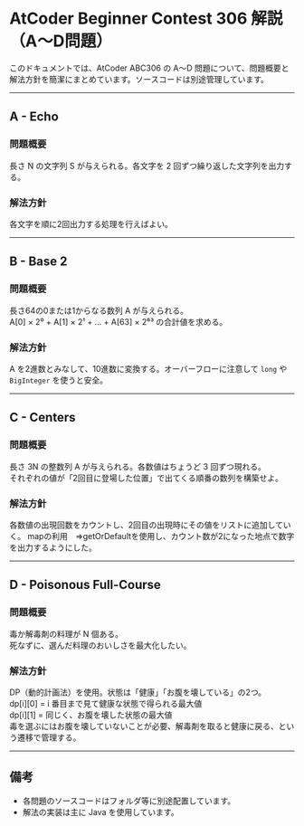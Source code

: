 # AtCoder Beginner Contest 306 解説（A～D問題）

このドキュメントでは、AtCoder ABC306 の A～D 問題について、問題概要と解法方針を簡潔にまとめています。ソースコードは別途管理しています。

---

## A - Echo

### 問題概要
長さ N の文字列 S が与えられる。各文字を 2 回ずつ繰り返した文字列を出力する。

### 解法方針
各文字を順に2回出力する処理を行えばよい。

---

## B - Base 2

### 問題概要
長さ64の0または1からなる数列 A が与えられる。  
A[0] × 2⁰ + A[1] × 2¹ + ... + A[63] × 2⁶³ の合計値を求める。

### 解法方針
A を2進数とみなして、10進数に変換する。オーバーフローに注意して `long` や `BigInteger` を使うと安全。

---

## C - Centers

### 問題概要
長さ 3N の整数列 A が与えられる。各数値はちょうど 3 回ずつ現れる。  
それぞれの値が「2回目に登場した位置」で出てくる順番の数列を構築せよ。

### 解法方針
各数値の出現回数をカウントし、2回目の出現時にその値をリストに追加していく。
mapの利用　=>getOrDefaultを使用し、カウント数が2になった地点で数字を出力するようにした。

---

## D - Poisonous Full-Course

### 問題概要
毒か解毒剤の料理が N 個ある。  
死なずに、選んだ料理のおいしさを最大化したい。

### 解法方針
DP（動的計画法）を使用。状態は「健康」「お腹を壊している」の2つ。  
dp[i][0] = i 番目まで見て健康な状態で得られる最大値  
dp[i][1] = 同じく、お腹を壊した状態の最大値  
毒を選ぶにはお腹を壊していないことが必要、解毒剤を取ると健康に戻る、という遷移で管理する。

---

## 備考

- 各問題のソースコードはフォルダ等に別途配置しています。
- 解法の実装は主に Java を使用しています。
